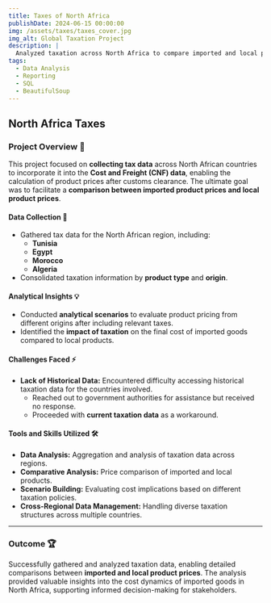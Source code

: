 ```yaml
---
title: Taxes of North Africa
publishDate: 2024-06-15 00:00:00
img: /assets/taxes/taxes_cover.jpg
img_alt: Global Taxation Project
description: |
  Analyzed taxation across North Africa to compare imported and local product prices, providing actionable insights into customs-clearance cost dynamics.
tags:
  - Data Analysis
  - Reporting
  - SQL
  - BeautifulSoup
---
```


## North Africa Taxes

### Project Overview 📌
This project focused on **collecting tax data** across North African countries to incorporate it into the **Cost and Freight (CNF) data**, enabling the calculation of product prices after customs clearance. The ultimate goal was to facilitate a **comparison between imported product prices and local product prices**.

#### Data Collection 🌟
- Gathered tax data for the North African region, including:
  - **Tunisia**
  - **Egypt**
  - **Morocco**
  - **Algeria**
- Consolidated taxation information by **product type** and **origin**.

#### Analytical Insights 💡
- Conducted **analytical scenarios** to evaluate product pricing from different origins after including relevant taxes.
- Identified the **impact of taxation** on the final cost of imported goods compared to local products.

#### Challenges Faced ⚡
- **Lack of Historical Data:** Encountered difficulty accessing historical taxation data for the countries involved.
  - Reached out to government authorities for assistance but received no response.
  - Proceeded with **current taxation data** as a workaround.

#### Tools and Skills Utilized 🛠️
- **Data Analysis:** Aggregation and analysis of taxation data across regions.
- **Comparative Analysis:** Price comparison of imported and local products.
- **Scenario Building:** Evaluating cost implications based on different taxation policies.
- **Cross-Regional Data Management:** Handling diverse taxation structures across multiple countries.

---
### Outcome 🏆
Successfully gathered and analyzed taxation data, enabling detailed comparisons between **imported and local product prices**. The analysis provided valuable insights into the cost dynamics of imported goods in North Africa, supporting informed decision-making for stakeholders.
